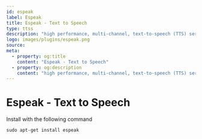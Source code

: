 ```yaml
---
id: espeak
label: Espeak
title: Espeak - Text to Speech
type: ttss
description: "high performance, multi-channel, text-to-speech (TTS) server"
logo: images/plugins/espeak.png
source:
meta:
  - property: og:title
    content: "Espeak - Text to Speech"
  - property: og:description
    content: "high performance, multi-channel, text-to-speech (TTS) server"
---
```


# Espeak - Text to Speech

<PluginLogo/>

Install with the following command

```shell
sudo apt-get install espeak
```


<EditPageLink/>
